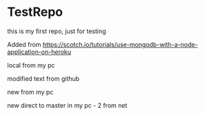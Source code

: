 # TestRepo
this is my first repo, just for testing

Added from 
https://scotch.io/tutorials/use-mongodb-with-a-node-application-on-heroku

local from my pc

modified text from github

new from my pc

new direct to master in my pc - 2 from net



